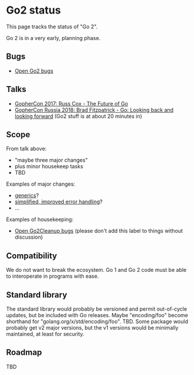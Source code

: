 # Go2 status

This page tracks the status of "Go 2".

Go 2 is in a very early, planning phase.

## Bugs

* [Open Go2 bugs](https://github.com/golang/go/issues?q=is%3Aissue+is%3Aopen+label%3AGo2)

## Talks

* [GopherCon 2017: Russ Cox - The Future of Go](https://www.youtube.com/watch?v=0Zbh_vmAKvk) 
* [GopherCon Russia 2018: Brad Fitzpatrick - Go: Looking back and looking forward](https://www.youtube.com/watch?v=ZCB-g2B4Y5A) (Go2 stuff is at about 20 minutes in)

## Scope

From talk above:

* "maybe three major changes"
* plus minor housekeep tasks
* TBD

Examples of major changes:

* [generics](https://github.com/golang/go/issues/15292)?
* [simplified, improved error handling](https://github.com/golang/go/issues/21161)?
* ...

Examples of housekeeping:

* [Open Go2Cleanup bugs](https://github.com/golang/go/issues?q=is%3Aissue+is%3Aopen+label%3AGo2Cleanup) (please don't add this label to things without discussion)

## Compatibility

We do not want to break the ecosystem. Go 1 and Go 2 code must be able to interoperate in programs with ease.

## Standard library

The standard library would probably be versioned and permit out-of-cycle updates, but be included with Go releases. Maybe "encoding/foo" become shorthand for "golang.org/x/std/encoding/foo". TBD. Some package would probably get v2 major versions, but the v1 versions would be minimally maintained, at least for security.

## Roadmap

TBD